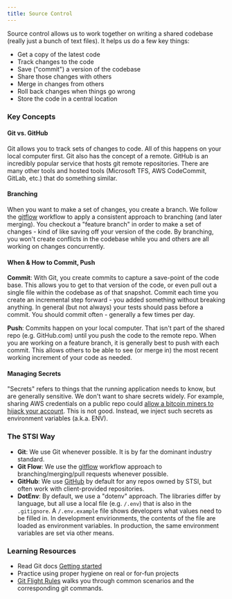 ```yaml
---
title: Source Control
---
```


Source control allows us to work together on writing a shared codebase (really just a bunch of text files). It helps us do a few key things:

 * Get a copy of the latest code
 * Track changes to the code
 * Save ("commit") a version of the codebase
 * Share those changes with others
 * Merge in changes from others
 * Roll back changes when things go wrong
 * Store the code in a central location


### Key Concepts

#### Git vs. GitHub

Git allows you to track sets of changes to code. All of this happens on your local computer first. Git also has the concept of a remote. GitHub is an incredibly popular service that hosts git remote repositories. There are many other tools and hosted tools (Microsoft TFS, AWS CodeCommit, GitLab, etc.) that do something similar.

#### Branching

When you want to make a set of changes, you create a branch. We follow the [gitflow](https://www.atlassian.com/git/tutorials/comparing-workflows/gitflow-workflow) workflow to apply a consistent approach to branching (and later merging). You checkout a "feature branch" in order to make a set of changes - kind of like saving off your version of the code. By branching, you won't create conflicts in the codebase while you and others are all working on changes concurrently. 

#### When & How to Commit, Push

**Commit**: With Git, you create commits to capture a save-point of the code base. This allows you to get to that version of the code, or even pull out a single file within the codebase as of that snapshot. Commit each time you create an incremental step forward - you added something without breaking anything. In general (but not always) your tests should pass before a commit. You should commit often - generally a few times per day.

**Push**: Commits happen on your local computer. That isn't part of the shared repo (e.g. GitHub.com) until you push the code to the remote repo. When you are working on a feature branch, it is generally best to push with each commit. This allows others to be able to see (or merge in) the most recent working increment of your code as needed.


#### Managing Secrets

"Secrets" refers to things that the running application needs to know, but are generally sensitive. We don't want to share secrets widely. For example, sharing AWS credentials on a public repo could [allow a bitcoin miners to hijack your account](https://readwrite.com/2014/04/15/amazon-web-services-hack-bitcoin-miners-github/). This is not good. Instead, we inject such secrets as environment variables (a.k.a. ENV).

### The STSI Way

 * **Git**: We use Git whenever possible. It is by far the dominant industry standard.
 * **Git Flow**: We use the [gitflow](https://www.atlassian.com/git/tutorials/comparing-workflows/gitflow-workflow) workflow approach to branching/merging/pull requests whenever possible.
 * **GitHub**: We use [GitHub](https://github.com/STSILABS/) by default for any repos owned by STSI, but often work with client-provided repositories.
 * **DotEnv**: By default, we use a "dotenv" approach. The libraries differ by language, but all use a local file (e.g. `/.env`) that is also in the `.gitignore`. A `/.env.example` file shows developers what values need to be filled in. In development envirionments, the contents of the file are loaded as environment variables. In production, the same environment variables are set via other means.
 
### Learning Resources
 
  * Read Git docs [Getting started](https://git-scm.com/book/en/v1/Getting-Started) 
  * Practice using proper hygiene on real or for-fun projects
  * [Git Flight Rules](https://github.com/k88hudson/git-flight-rules#i-want-to-start-a-local-repository) walks you through common scenarios and the corresponding git commands.
